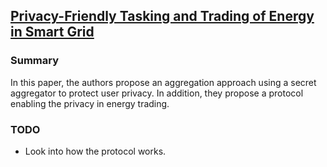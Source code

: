 ## [Privacy-Friendly Tasking and Trading of Energy in Smart Grid](http://dl.acm.org/citation.cfm?id=2480488)


### Summary
In this paper, the authors propose an aggregation approach using a secret aggregator to protect user privacy. In addition, they propose a protocol enabling the privacy in energy trading.

### TODO
- Look into how the protocol works.
